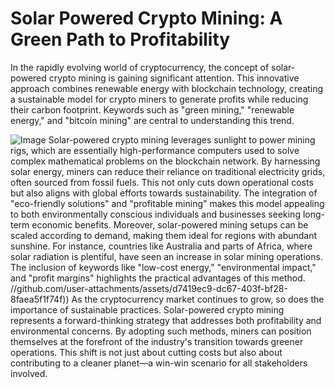 # Solar Powered Crypto Mining: A Green Path to Profitability
In the rapidly evolving world of cryptocurrency, the concept of solar-powered crypto mining is gaining significant attention. This innovative approach combines renewable energy with blockchain technology, creating a sustainable model for crypto miners to generate profits while reducing their carbon footprint. Keywords such as "green mining," "renewable energy," and "bitcoin mining" are central to understanding this trend.

![Image](https://github.com/user-attachments/assets/d7419ec9-dc67-403f-bf28-8faea5f1f74f)
Solar-powered crypto mining leverages sunlight to power mining rigs, which are essentially high-performance computers used to solve complex mathematical problems on the blockchain network. By harnessing solar energy, miners can reduce their reliance on traditional electricity grids, often sourced from fossil fuels. This not only cuts down operational costs but also aligns with global efforts towards sustainability. The integration of "eco-friendly solutions" and "profitable mining" makes this model appealing to both environmentally conscious individuals and businesses seeking long-term economic benefits.
Moreover, solar-powered mining setups can be scaled according to demand, making them ideal for regions with abundant sunshine. For instance, countries like Australia and parts of Africa, where solar radiation is plentiful, have seen an increase in solar mining operations. The inclusion of keywords like "low-cost energy," "environmental impact," and "profit margins" highlights the practical advantages of this method.
 //github.com/user-attachments/assets/d7419ec9-dc67-403f-bf28-8faea5f1f74f))
As the cryptocurrency market continues to grow, so does the importance of sustainable practices. Solar-powered crypto mining represents a forward-thinking strategy that addresses both profitability and environmental concerns. By adopting such methods, miners can position themselves at the forefront of the industry's transition towards greener operations. This shift is not just about cutting costs but also about contributing to a cleaner planet—a win-win scenario for all stakeholders involved.
